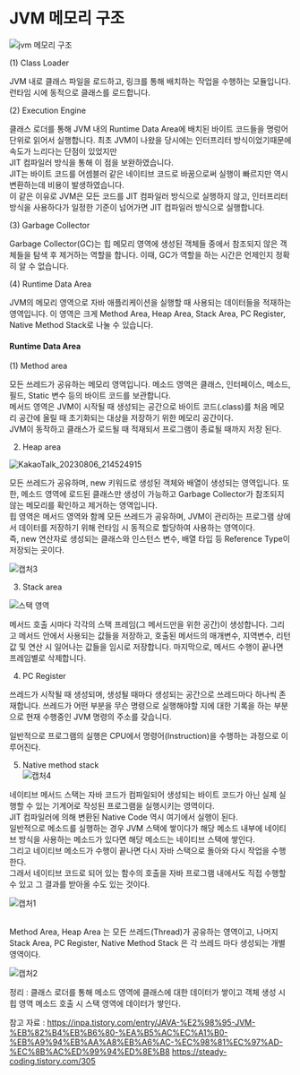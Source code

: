 <h1>JVM 메모리  구조</h1>

![jvm 메모리 구조](https://github.com/JSON-loading-and-unloading/Optimizing-Java/assets/106163272/bc42c225-51d6-4c8c-84d4-5a9f21bf86ac)



(1) Class Loader</br>

JVM 내로 클래스 파일을 로드하고, 링크를 통해 배치하는 작업을 수행하는 모듈입니다. 런타임 시에 동적으로 클래스를 로드합니다.</br>

(2) Execution Engine</br>

클래스 로더를 통해 JVM 내의 Runtime Data Area에 배치된 바이트 코드들을 명렁어 단위로 읽어서 실행합니다. 최초 JVM이 나왔을 당시에는 인터프리터 방식이었기때문에 속도가 느리다는 단점이 있었지만</br> JIT 컴파일러 방식을 통해 이 점을 보완하였습니다.</br>
JIT는 바이트 코드를 어셈블러 같은 네이티브 코드로 바꿈으로써 실행이 빠르지만 역시 변환하는데 비용이 발생하였습니다. </br>
이 같은 이유로 JVM은 모든 코드를 JIT 컴파일러 방식으로 실행하지 않고, 인터프리터 방식을 사용하다가 일정한 기준이 넘어가면 JIT 컴파일러 방식으로 실행합니다.</br>


(3) Garbage Collector</br>

Garbage Collector(GC)는 힙 메모리 영역에 생성된 객체들 중에서 참조되지 않은 객체들을 탐색 후 제거하는 역할을 합니다. 이때, GC가 역할을 하는 시간은 언제인지 정확히 알 수 없습니다.</br>

(4) Runtime Data Area</br>

JVM의 메모리 영역으로 자바 애플리케이션을 실행할 때 사용되는 데이터들을 적재하는 영역입니다. 이 영역은 크게 Method Area, Heap Area, Stack Area, PC Register, Native Method Stack로 나눌 수 있습니다.</br>

<h4>Runtime Data Area</h4>

(1) Method area </br>

모든 쓰레드가 공유하는 메모리 영역입니다. 메소드 영역은 클래스, 인터페이스, 메소드, 필드, Static 변수 등의 바이트 코드를 보관합니다.</br>
메서드 영역은 JVM이 시작될 때 생성되는 공간으로 바이트 코드(.class)를 처음 메모리 공간에 올릴 때 초기화되는 대상을 저장하기 위한 메모리 공간이다.</br>
JVM이 동작하고 클래스가 로드될 때 적재되서 프로그램이 종료될 때까지 저장 된다.</br>

2. Heap area</br>

![KakaoTalk_20230806_214524915](https://github.com/JSON-loading-and-unloading/Optimizing-Java/assets/106163272/38e65cb8-9dc0-4fbc-bf1a-ba3ee916abc9)</br>


모든 쓰레드가 공유하며, new 키워드로 생성된 객체와 배열이 생성되는 영역입니다. 또한, 메소드 영역에 로드된 클래스만 생성이 가능하고 Garbage Collector가 참조되지 않는 메모리를 확인하고 제거하는 영역입니다.</br>
힙 영역은 메서드 영역와 함께 모든 쓰레드가 공유하며, JVM이 관리하는 프로그램 상에서 데이터를 저장하기 위해 런타임 시 동적으로 할당하여 사용하는 영역이다.</br>
즉, new 연산자로 생성되는 클래스와 인스턴스 변수, 배열 타입 등 Reference Type이 저장되는 곳이다.</br>

![캡처3](https://github.com/JSON-loading-and-unloading/Optimizing-Java/assets/106163272/280c48d7-3c42-47fb-9e10-5c31ada96c71)



3. Stack area </br>

![스택 영역](https://github.com/JSON-loading-and-unloading/Optimizing-Java/assets/106163272/30813718-b260-44b8-b0bd-40dd1cf51df8)</br>


메서드 호출 시마다 각각의 스택 프레임(그 메서드만을 위한 공간)이 생성합니다. 그리고 메서드 안에서 사용되는 값들을 저장하고, 호출된 메서드의 매개변수, 지역변수, 리턴 값 및 연산 시 일어나는 값들을 임시로 저장합니다. 마지막으로, 메서드 수행이 끝나면 프레임별로 삭제합니다.</br>



4. PC Register</br>

쓰레드가 시작될 때 생성되며, 생성될 때마다 생성되는 공간으로 쓰레드마다 하나씩 존재합니다. 쓰레드가 어떤 부분을 무슨 명령으로 실행해야할 지에 대한 기록을 하는 부분으로 현재 수행중인 JVM 명령의 주소를 갖습니다.</br>

일반적으로 프로그램의 실행은 CPU에서 명령어(Instruction)을 수행하는 과정으로 이루어진다.</br>


5. Native method stack</br>
![캡처4](https://github.com/JSON-loading-and-unloading/Optimizing-Java/assets/106163272/ec1d283c-b640-47b9-8e6d-a8d230653ba6)

네이티브 메서드 스택는 자바 코드가 컴파일되어 생성되는 바이트 코드가 아닌 실제 실행할 수 있는 기계어로 작성된 프로그램을 실행시키는 영역이다.</br>
JIT 컴파일러에 의해 변환된 Native Code 역시 여기에서 실행이 된다. </br>
일반적으로 메소드를 실행하는 경우 JVM 스택에 쌓이다가 해당 메소드 내부에 네이티브 방식을 사용하는 메소드가 있다면 해당 메소드는 네이티브 스택에 쌓인다.</br>
그리고 네이티브 메소드가 수행이 끝나면 다시 자바 스택으로 돌아와 다시 작업을 수행한다.</br>
그래서 네이티브 코드로 되어 있는 함수의 호출을 자바 프로그램 내에서도 직접 수행할 수 있고 그 결과를 받아올 수도 있는 것이다.</br>

 



![캡처1](https://github.com/JSON-loading-and-unloading/Optimizing-Java/assets/106163272/9d24a645-5319-4cdd-a6fe-912b9130bc6f)</br>

</br>
 Method Area, Heap Area 는 모든 쓰레드(Thread)가 공유하는 영역이고, 나머지 Stack Area, PC Register, Native Method Stack 은 각 쓰레드 마다 생성되는 개별 영역이다.</br>

![캡처2](https://github.com/JSON-loading-and-unloading/Optimizing-Java/assets/106163272/7d90c600-0d40-4abb-8a60-de3d348baebc)

정리 : 클래스 로더를 통해 메소드 영역에 클래스에 대한 데이터가 쌓이고 객체 생성 시 힙 영역 메소드 호출 시 스택 영역에 데이터가 쌓인다.

참고 자료 : https://inpa.tistory.com/entry/JAVA-%E2%98%95-JVM-%EB%82%B4%EB%B6%80-%EA%B5%AC%EC%A1%B0-%EB%A9%94%EB%AA%A8%EB%A6%AC-%EC%98%81%EC%97%AD-%EC%8B%AC%ED%99%94%ED%8E%B8
https://steady-coding.tistory.com/305




